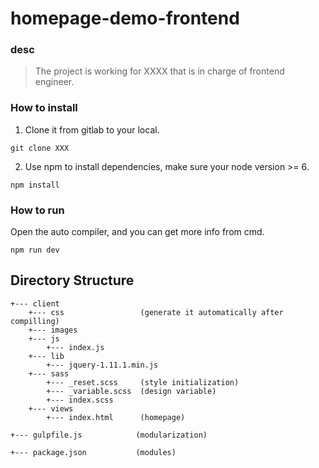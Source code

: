 # homepage-demo-frontend

### desc
> The project is working for XXXX that is in charge of frontend engineer.

### How to install
1. Clone it from gitlab to your local.
```
git clone XXX
```
2. Use npm to install dependencies, make sure your node version >= 6.
```
npm install
```

### How to run

Open the auto compiler, and you can get more info from cmd.
```
npm run dev
```


## Directory Structure
	+--- client
		+--- css 				 (generate it automatically after compilling)
		+--- images
		+--- js
			+--- index.js  
		+--- lib
			+--- jquery-1.11.1.min.js 
		+--- sass
			+--- _reset.scss     (style initialization)
			+--- _variable.scss  (design variable)
			+--- index.scss
		+--- views
			+--- index.html      (homepage)
			
	+--- gulpfile.js	  		(modularization)
	
	+--- package.json	  		(modules)